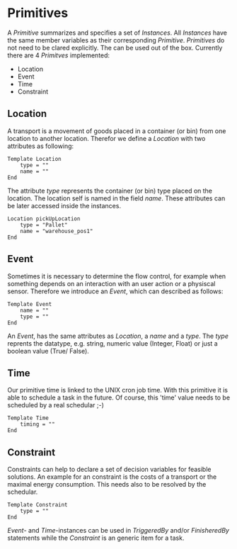 # Primitives


A *Primitive* summarizes and specifies a set of *Instances*. All *Instances* have the same member variables as their corresponding *Primitive*. *Primitives* do not need to be clared explicitly. The can be used out of the box. Currently there are 4 *Primitves* implemented:

* Location
* Event
* Time 
* Constraint

## Location

A transport is a movement of goods placed in a container (or bin) from one location to another location. Therefor we define a *Location* with two attributes as following:

```text
Template Location
    type = ""
    name = ""
End
```

The attribute *type* represents the container (or bin) type placed on the location. The location self is named in the field *name*. These attributes can be later accessed inside the instances. 


```text
Location pickUpLocation
    type = "Pallet"
    name = "warehouse_pos1"
End
```
 

## Event

Sometimes it is necessary to determine the flow control, for example when something depends on an interaction with an user action or a physiscal sensor. Therefore we introduce an *Event*, which can described as follows:

```text
Template Event
    name = ""
    type = ""
End
```
An *Event*, has the same attributes as *Location*, a *name* and a *type*. The *type* reprents the datatype, e.g. string, numeric value (Integer, Float) or just a boolean value (True/ False).



## Time

Our primitive time is linked to the UNIX cron job time. With this primitive it is able to schedule a task in the future. Of course, this 'time' value needs to be scheduled by a real schedular ;-)

```text
Template Time
    timing = ""
End
```

## Constraint

Constraints can help to declare a set of decision variables for feasible solutions. An example for an constraint is the costs of a transport or the maximal energy consumption. This needs also to be resolved by the schedular.

```text
Template Constraint
    type = ""
End
```

*Event*- and *Time*-instances can be used in *TriggeredBy* and/or *FinisheredBy* statements while the *Constraint* is an generic item for a task.
